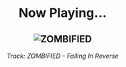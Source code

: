 <div align="center"> 
<h1>Now Playing...</h1>

![ZOMBIFIED](https://i.scdn.co/image/ab67616d00001e02b5259c23afd536b2b440fe53)
--
_<p>Track: ZOMBIFIED - Falling In Reverse </p>_
</div>
